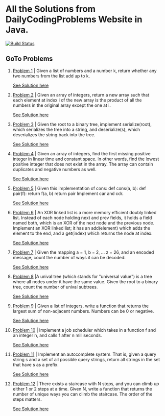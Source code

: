 # All the Solutions from DailyCodingProblems Website in Java.

[![Build Status](https://travis-ci.org/sudipcold2/DailyCodingProblems.svg?branch=master)](https://travis-ci.org/sudipcold2/DailyCodingProblems)

## GoTo Problems

1.  [Problem 1](https://github.com/sudipcold2/DailyCodingProblems/blob/master/src/main/java/problem1/ProblemStatement.md) |
Given a list of numbers and a number k, return whether any two numbers from the list add up to k.

    [See Solution here](https://github.com/sudipcold2/DailyCodingProblems/blob/master/src/main/java/problem1/PairSumProblemClass.java)

2.  [Problem 2](https://github.com/sudipcold2/DailyCodingProblems/blob/master/src/main/java/problem2/ProblemStatement2.md) |
Given an array of integers, return a new array such that each element at index i of the new array is the product of all the numbers in the original array except the one at i.
    
    [See Solution here](https://github.com/sudipcold2/DailyCodingProblems/blob/master/src/main/java/problem2/ProductOfArray.java)

3.  [Problem 3](https://github.com/sudipcold2/DailyCodingProblems/blob/master/src/main/java/problem3/ProblemStatement3.md) |
Given the root to a binary tree, implement serialize(root), which serializes the tree into a string, and deserialize(s), which deserializes the string back into the tree.
    
    [See Solution here](https://github.com/sudipcold2/DailyCodingProblems/blob/master/src/main/java/problem3/SerializeAndDeSerializeGeneralBinaryTree.java)

4.  [Problem 4](https://github.com/sudipcold2/DailyCodingProblems/blob/master/src/main/java/problem4/ProblemStatment.md) | Given an array of integers, find the first missing positive integer in linear time and constant space.
In other words, find the lowest positive integer that does not exist in the array. The array can contain duplicates and negative numbers as well.

    [See Solution here](https://github.com/sudipcold2/DailyCodingProblems/blob/master/src/main/java/problem4/MissingPositiveIntegerInArray.java)

5.  [Problem 5](https://github.com/sudipcold2/DailyCodingProblems/blob/master/src/main/java/problem5/ProblemStatement.md) | Given this implementation of cons:
def cons(a, b): def pair(f): return f(a, b) return pair Implement car and cdr.

    [See Solution here](https://github.com/sudipcold2/DailyCodingProblems/tree/master/src/main/java/problem5)

6.  [Problem 6](https://github.com/sudipcold2/DailyCodingProblems/blob/master/src/main/java/problem6/ProblemStatement.md) | An XOR linked list is a more memory efficient doubly linked list. Instead of each node holding next and prev fields, it holds a field named both, which is an XOR of the next node and the previous node. Implement an XOR linked list; it has an add(element) which adds the element to the end, and a get(index) which returns the node at index.

    [See Solution here](https://github.com/sudipcold2/DailyCodingProblems/blob/master/src/main/java/problem6/XORLinkedList.java)

7.  [Problem 7](https://github.com/sudipcold2/DailyCodingProblems/blob/master/src/main/java/problem7/ProblemStatement.md) | Given the mapping a = 1, b = 2, ... z = 26, and an encoded message, count the number of ways it can be decoded.

    [See Solution here](https://github.com/sudipcold2/DailyCodingProblems/blob/master/src/main/java/problem7/NoOfWaysToDecode.java)

8.  [Problem 8](https://github.com/sudipcold2/DailyCodingProblems/blob/master/src/main/java/problem8/ProblemStatement.md) |A unival tree (which stands for "universal value") is a tree where all nodes under it have the same value.
Given the root to a binary tree, count the number of unival subtrees.

     [See Solution here](https://github.com/sudipcold2/DailyCodingProblems/blob/master/src/main/java/problem8/CountUnivalSubTree.java)
     
9.  [Problem 9](https://github.com/sudipcold2/DailyCodingProblems/blob/master/src/main/java/problem9/ProblemStatement.md) | Given a list of integers, write a function that returns the largest sum of non-adjacent numbers. Numbers can be 0 or negative.

     [See Solution here](https://github.com/sudipcold2/DailyCodingProblems/blob/master/src/main/java/problem9/MaxSumNonAdjcArray.java)
     
10.  [Problem 10](https://github.com/sudipcold2/DailyCodingProblems/blob/master/src/main/java/Problem10/ProblemStatement.md) | Implement a job scheduler which takes in a function f and an integer n, and calls f after n milliseconds.

     [See Solution here](https://github.com/sudipcold2/DailyCodingProblems/blob/master/src/main/java/Problem10/JobSceduler.java)
     
11.  [Problem 11](https://github.com/sudipcold2/DailyCodingProblems/blob/master/src/main/java/problem11/ProblemStatement.md) | Implement an autocomplete system. That is, given a query string s and a set of all possible query strings, return all strings in the set that have s as a prefix.

     [See Solution here](https://github.com/sudipcold2/DailyCodingProblems/blob/master/src/main/java/problem11/Trie.java)
     
12.  [Problem 12](https://github.com/sudipcold2/DailyCodingProblems/blob/master/src/main/java/problem12/ProblemStatement.md) | There exists a staircase with N steps, and you can climb up either 1 or 2 steps at a time. Given N, write a function that returns the number of unique ways you can climb the staircase. The order of the steps matters.

     [See Solution here](https://github.com/sudipcold2/DailyCodingProblems/blob/master/src/main/java/problem12/StairCaseDP.java)
     
     
 

